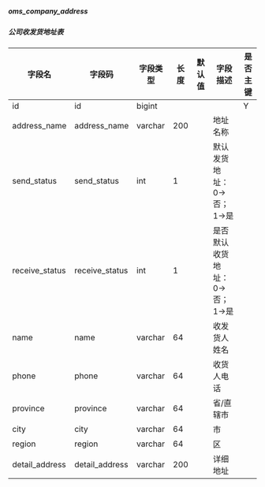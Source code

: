 
##### oms_company_address
##### 公司收发货地址表
|字段名|字段码|字段类型|长度|默认值|字段描述|是否主键|
|----|----|----|----|----|----|----|
|id|id|bigint||||Y|
|address_name|address_name|varchar|200||地址名称||
|send_status|send_status|int|1||默认发货地址：0->否；1->是||
|receive_status|receive_status|int|1||是否默认收货地址：0->否；1->是||
|name|name|varchar|64||收发货人姓名||
|phone|phone|varchar|64||收货人电话||
|province|province|varchar|64||省/直辖市||
|city|city|varchar|64||市||
|region|region|varchar|64||区||
|detail_address|detail_address|varchar|200||详细地址||
